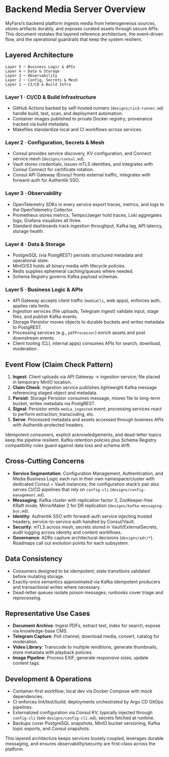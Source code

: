 # Backend Media Server Overview

MyFarsi’s backend platform ingests media from heterogeneous sources, stores artifacts durably, and exposes curated assets through secure APIs. This document restates the layered reference architecture, the event-driven flow, and the operational guardrails that keep the system resilient.

## Layered Architecture
```
Layer 5 ─ Business Logic & APIs
Layer 4 ─ Data & Storage
Layer 3 ─ Observability
Layer 2 ─ Config, Secrets & Mesh
Layer 1 ─ CI/CD & Build Infra
```

### Layer 1 · CI/CD & Build Infrastructure
- GitHub Actions backed by self-hosted runners (`designs/cicd-runner.md`) handle build, test, scan, and deployment automation.
- Container images published to private Docker registry; provenance tracked via build metadata.
- Makefiles standardize local and CI workflows across services.

### Layer 2 · Configuration, Secrets & Mesh
- Consul provides service discovery, KV configuration, and Connect service mesh (`designs/consul.md`).
- Vault stores credentials, issues mTLS identities, and integrates with Consul Connect for certificate rotation.
- Consul API Gateway (Envoy) fronts external traffic, integrates with forward-auth for Authentik SSO.

### Layer 3 · Observability
- OpenTelemetry SDKs in every service export traces, metrics, and logs to the OpenTelemetry Collector.
- Prometheus stores metrics, Tempo/Jaeger hold traces, Loki aggregates logs; Grafana visualizes all three.
- Standard dashboards track ingestion throughput, Kafka lag, API latency, storage health.

### Layer 4 · Data & Storage
- PostgreSQL (via PostgREST) persists structured metadata and operational state.
- MinIO/S3 holds all binary media with lifecycle policies.
- Redis supplies ephemeral caching/queues where needed.
- Schema Registry governs Kafka payload schemas.

### Layer 5 · Business Logic & APIs
- API Gateway accepts client traffic (`mediaCli`, web apps), enforces auth, applies rate limits.
- Ingestion services (file uploads, Telegram ingest) validate input, stage files, and publish Kafka events.
- Storage Persistor moves objects to durable buckets and writes metadata to PostgREST.
- Processing services (e.g., `pdfProcessor`) enrich assets and post downstream events.
- Client tooling (CLI, internal apps) consumes APIs for search, download, moderation.

## Event Flow (Claim Check Pattern)
1. **Ingest**: Client uploads via API Gateway → ingestion service; file placed in temporary MinIO location.
2. **Claim Check**: Ingestion service publishes lightweight Kafka message referencing staged object and metadata.
3. **Persist**: Storage Persistor consumes message, moves file to long-term bucket, writes metadata via PostgREST.
4. **Signal**: Persistor emits `media_ingested` event; processing services react to perform extraction, transcoding, etc.
5. **Serve**: Processed metadata and assets accessed through business APIs with Authentik-protected headers.

Idempotent consumers, explicit acknowledgements, and dead-letter topics keep the pipeline resilient. Kafka retention policies plus Schema Registry compatibility rules guard against data loss and schema drift.

## Cross-Cutting Concerns
- **Service Segmentation**: Configuration Management, Authentication, and Media Business Logic each run in their own namespace/cluster with dedicated Consul + Vault instances; the configuration stack’s pair also serves CI/CD pipelines that rely on `config-cli` (`designs/config-management.md`).
- **Messaging**: Kafka cluster with replication factor 3, ZooKeeper-free KRaft mode, MirrorMaker 2 for DR replication (`designs/kafka-messaging-bus.md`).
- **Identity**: Authentik SSO with forward-auth service injecting trusted headers; service-to-service auth handled by Consul/Vault.
- **Security**: mTLS across mesh, secrets stored in Vault/ExternalSecrets, audit logging across identity and content workflows.
- **Governance**: ADRs capture architectural decisions (`designs/adr/*`). Roadmaps call out evolution points for each subsystem.

## Data Consistency
- Consumers designed to be idempotent; state transitions validated before mutating storage.
- Exactly-once semantics approximated via Kafka idempotent producers and transactional writes where necessary.
- Dead-letter queues isolate poison messages; runbooks cover triage and reprocessing.

## Representative Use Cases
- **Document Archive**: Ingest PDFs, extract text, index for search, expose via knowledge-base CMS.
- **Telegram Capture**: Poll channel, download media, convert, catalog for moderation.
- **Video Library**: Transcode to multiple renditions, generate thumbnails, store metadata with playback policies.
- **Image Pipeline**: Process EXIF, generate responsive sizes, update content tags.

## Development & Operations
- Container-first workflow; local dev via Docker Compose with mock dependencies.
- CI enforces lint/test/build; deployments orchestrated by Argo CD GitOps pipelines.
- Externalized configuration via Consul KV, typically injected through `config-cli` (see `designs/config-cli.md`); secrets fetched at runtime.
- Backups cover PostgreSQL snapshots, MinIO bucket versioning, Kafka topic exports, and Consul snapshots.

This layered architecture keeps services loosely coupled, leverages durable messaging, and ensures observability/security are first-class across the platform.
